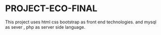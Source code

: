 # PROJECT-ECO-FINAL

This project uses html css bootstrap as front end technologies.
and mysql as sever , php as server side language.
